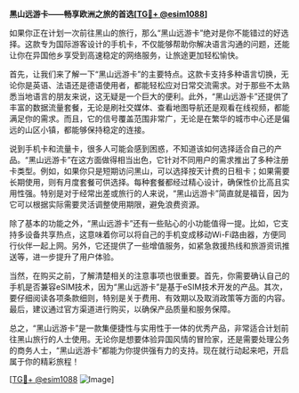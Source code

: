 **黑山远游卡——畅享欧洲之旅的首选[[TG💪+ @esim1088](https://t.me/s/esim1088)]**

如果你正在计划一次前往黑山的旅行，那么“黑山远游卡”绝对是你不能错过的好选择。这款专为国际游客设计的手机卡，不仅能够帮助你解决语言沟通的问题，还能让你在异国他乡享受到高速稳定的网络服务，让旅途更加轻松愉快。

首先，让我们来了解一下“黑山远游卡”的主要特点。这款卡支持多种语言切换，无论你是英语、法语还是德语使用者，都能轻松应对日常交流需求。对于那些不太熟悉当地语言的朋友来说，这无疑是一个巨大的便利。此外，“黑山远游卡”还提供了丰富的数据流量套餐，无论是刷社交媒体、查看地图导航还是观看在线视频，都能满足你的需求。而且，它的信号覆盖范围非常广，无论是在繁华的城市中心还是偏远的山区小镇，都能够保持稳定的连接。

说到手机卡和流量卡，很多人可能会感到困惑，不知道该如何选择适合自己的产品。“黑山远游卡”在这方面做得相当出色，它针对不同用户的需求推出了多种注册卡类型。例如，如果你只是短期访问黑山，可以选择按天计费的日租卡；如果需要长期使用，则有月度套餐可供选择。每种套餐都经过精心设计，确保性价比高且实用性强。特别是对于经常出差或旅行的人来说，“黑山远游卡”简直就是福音，因为它可以根据实际需要灵活调整使用期限，避免浪费资源。

除了基本的功能之外，“黑山远游卡”还有一些贴心的小功能值得一提。比如，它支持多设备共享热点，这意味着你可以将自己的手机变成移动Wi-Fi路由器，方便同行伙伴一起上网。另外，它还提供了一些增值服务，如紧急救援热线和旅游资讯推送等，进一步提升了用户体验。

当然，在购买之前，了解清楚相关的注意事项也很重要。首先，你需要确认自己的手机是否兼容eSIM技术，因为“黑山远游卡”是基于eSIM技术开发的产品。其次，要仔细阅读各项条款细则，特别是关于费用、有效期以及取消政策等方面的内容。最后，建议通过官方渠道进行购买，以确保产品质量和服务保障。

总之，“黑山远游卡”是一款集便捷性与实用性于一体的优秀产品，非常适合计划前往黑山旅行的人士使用。无论你是想要体验异国风情的冒险家，还是需要处理公务的商务人士，“黑山远游卡”都能为你提供强有力的支持。现在就行动起来吧，开启属于你的精彩旅程！

[[TG💪+ @esim1088](https://t.me/s/esim1088) ![Image](https://i.postimg.cc/4NQfJmqS/Snipaste-2025-05-13-00-14-12.png)]
